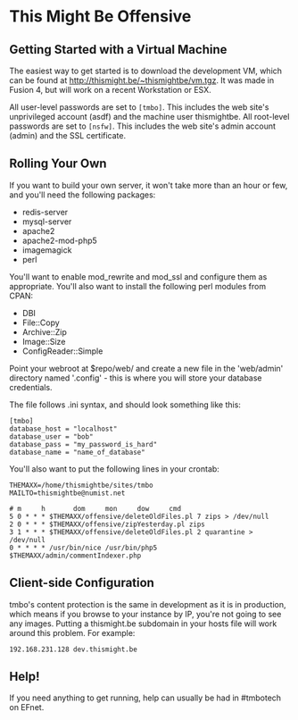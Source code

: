 This Might Be Offensive
=======================

Getting Started with a Virtual Machine
--------------------------------------

The easiest way to get started is to download the development VM, which can be found at http://thismight.be/~thismightbe/vm.tgz. It was made in Fusion 4, but will work on a recent Workstation or ESX.

All user-level passwords are set to `[tmbo]`. This includes the web site's unprivileged account (asdf) and the machine user thismightbe.
All root-level passwords are set to `[nsfw]`. This includes the web site's admin account (admin) and the SSL certificate.

Rolling Your Own
----------------

If you want to build your own server, it won't take more than an hour or few, and you'll need the following packages:

* redis-server
* mysql-server
* apache2
* apache2-mod-php5
* imagemagick
* perl

You'll want to enable mod_rewrite and mod_ssl and configure them as appropriate. You'll also want to install the following perl modules from CPAN:

* DBI
* File::Copy
* Archive::Zip
* Image::Size
* ConfigReader::Simple

Point your webroot at $repo/web/ and create a new file in the 'web/admin' directory named '.config' - this is where you will store your
database credentials.

The file follows .ini syntax, and should look something like this:

    [tmbo]
    database_host = "localhost"
    database_user = "bob"
    database_pass = "my_password_is_hard"
    database_name = "name_of_database"

You'll also want to put the following lines in your crontab:

    THEMAXX=/home/thismightbe/sites/tmbo
    MAILTO=thismightbe@numist.net
    
    # m     h       dom     mon     dow     cmd
    5 0 * * * $THEMAXX/offensive/deleteOldFiles.pl 7 zips > /dev/null
    2 0 * * * $THEMAXX/offensive/zipYesterday.pl zips
    3 1 * * * $THEMAXX/offensive/deleteOldFiles.pl 2 quarantine > /dev/null
    0 * * * * /usr/bin/nice /usr/bin/php5 $THEMAXX/admin/commentIndexer.php

Client-side Configuration
-------------------------

tmbo's content protection is the same in development as it is in production, which means if you browse to your instance by IP, you're not going to see any images. Putting a thismight.be subdomain in your hosts file will work around this problem. For example:

    192.168.231.128 dev.thismight.be

Help!
-----

If you need anything to get running, help can usually be had in #tmbotech on EFnet.